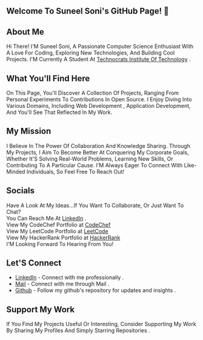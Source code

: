 ## Welcome To Suneel Soni's GitHub Page! 👋

## About Me
Hi There! I'M Suneel Soni, A Passionate Computer Science Enthusiast With A Love For Coding, Exploring New Technologies, And Building Cool Projects. I'M Currently A Student At <A href="https://technocratsgroup.edu.in/" target="_blank">Technocrats Institute Of Technology</A>
 .

## What You'll Find Here
On This Page, You'll Discover A Collection Of Projects, Ranging From Personal Experiments To Contributions In Open Source. I Enjoy Diving Into Various Domains, Including Web Development , Application Development, And You'll See That Reflected In My Work.

## My Mission
I Believe In The Power Of Collaboration And Knowledge Sharing. Through My Projects, I Aim To Become Better At Conquering My Corporate Goals, Whether It'S Solving Real-World Problems, Learning New Skills, Or Contributing To A Particular Cause.  I'M Always Eager To Connect With Like-Minded Individuals, So Feel Free To Reach Out!

## Socials
Have A Look At My Ideas...If You Want To Collaborate, Or Just Want To Chat?    
You Can Reach Me At <A href="https://www.linkedin.com/in/suneel-soni-34a00625b" target="_blank">LinkedIn</A> .  
View My CodeChef Portfolio at <A href="https://www.codechef.com/users/suneelsoni87">CodeChef</A>  
View My LeetCode Portfolio at <A href="https://leetcode.com/u/suneelsoni8770/">LeetCode</A>  
View My HackerRank Portfolio at <A href="https://www.hackerrank.com/profile/suneelsoni8770">HackerRank</A>  
I'M Looking Forward To Hearing From You!

## Let'S Connect
- <A href="https://www.linkedin.com/in/suneel-soni-34a00625b" target="_blank">LinkedIn</A> - Connect with me professionally .  
- <A href="mailto:suneelsoni8770@gmail.com">Mail</A> - Connect with me through Mail .
- <A href="https://github.com/suneel9449/">Github</A> - Follow my github's repository for updates and insights .

## Support My Work
If You Find My Projects Useful Or Interesting, Consider Supporting My Work By Sharing My Profiles And Simply Starring Repositories .
